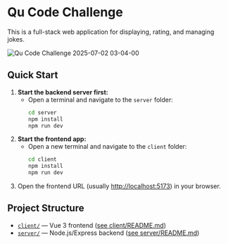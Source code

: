 # Qu Code Challenge

This is a full-stack web application for displaying, rating, and managing jokes.

![Qu Code Challenge 2025-07-02 03-04-00](https://github.com/user-attachments/assets/6f111afd-a763-45f9-a10a-69d6198c44df)


## Quick Start

1. **Start the backend server first:**
   - Open a terminal and navigate to the `server` folder:
     ```sh
     cd server
     npm install
     npm run dev
     ```
2. **Start the frontend app:**
   - Open a new terminal and navigate to the `client` folder:
     ```sh
     cd client
     npm install
     npm run dev
     ```
3. Open the frontend URL (usually [http://localhost:5173](http://localhost:5173)) in your browser.

## Project Structure

- [`client/`](client/) — Vue 3 frontend ([see client/README.md](client/README.md))
- [`server/`](server/) — Node.js/Express backend ([see server/README.md](server/README.md))
